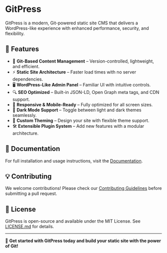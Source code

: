 # GitPress

GitPress is a modern, Git-powered static site CMS that delivers a WordPress-like experience with enhanced performance, security, and flexibility.

## 🚀 Features

- 🔗 **Git-Based Content Management** – Version-controlled, lightweight, and efficient.
- ⚡ **Static Site Architecture** – Faster load times with no server dependencies.
- 🖥️ **WordPress-Like Admin Panel** – Familiar UI with intuitive controls.
- 🔍 **SEO Optimized** – Built-in JSON-LD, Open Graph meta tags, and CDN support.
- 📱 **Responsive & Mobile-Ready** – Fully optimized for all screen sizes.
- 🌙 **Dark Mode Support** – Toggle between light and dark themes seamlessly.
- 🎨 **Custom Theming** – Design your site with flexible theme support.
- 🛠 **Extensible Plugin System** – Add new features with a modular architecture.

## 📖 Documentation

For full installation and usage instructions, visit the [Documentation](docs/README.md).

## 💡 Contributing

We welcome contributions! Please check our [Contributing Guidelines](CONTRIBUTING.md) before submitting a pull request.

## 📜 License

GitPress is open-source and available under the MIT License. See [LICENSE.md](LICENSE.md) for details.

---

🚀 **Get started with GitPress today and build your static site with the power of Git!**
